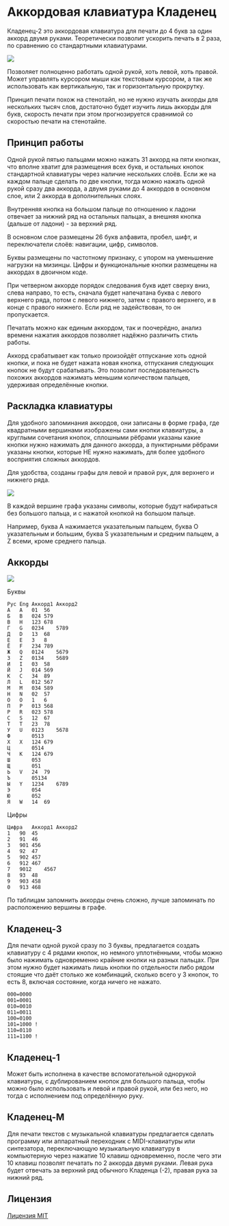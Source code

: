# Аккордовая клавиатура Кладенец

Кладенец-2 это аккордовая клавиатура для печати до 4 букв за один аккорд двумя руками. Теоретически позволит ускорить печать в 2 раза, по сравнению со стандартными клавиатурами.

![](../photo/kl2-r.jpg)

Позволяет полноценно работать одной рукой, хоть левой, хоть правой. Может управлять курсором мыши как текстовым курсором, а так же использовать как вертикальную, так и горизонтальную прокрутку.

Принцип печати похож на стенотайп, но не нужно изучать аккорды для нескольких тысяч слов, достаточно будет изучить лишь аккорды для букв, скорость печати при этом прогнозируется сравнимой со скоростью печати на стенотайпе.

## Принцип работы

Одной рукой пятью пальцами можно нажать 31 аккорд на пяти кнопках, что вполне хватит для размещения всех букв, и остальных кнопок стандартной клавиатуры через наличие нескольких слоёв. Если же на каждом пальце сделать по две кнопки, тогда можно нажать одной рукой сразу два аккорда, а двумя руками до 4 аккордов в основном слое, или 2 аккорда в дополнительных слоях.

Внутренняя кнопка на большом пальце по отношению к ладони отвечает за нижний ряд на остальных пальцах, а внешняя кнопка (дальше от ладони) - за верхний ряд.

В основном слое размещены 26 букв алфавита, пробел, шифт, и переключатели слоёв: навигации, цифр, символов.

Буквы размещены по частотному признаку, с упором на уменьшение нагрузки на мизинцы. Цифры и функциональные кнопки размещены на аккордах в двоичном коде.

При четверном аккорде порядок следования букв идет сверху вниз, слева направо, то есть, сначала будет напечатана буква с левого верхнего ряда, потом с левого нижнего, затем с правого верхнего, и в конце с правого нижнего. Если ряд не задействован, то он пропускается.

Печатать можно как единым аккордом, так и поочерёдно, анализ времени нажатия аккордов позволяет надёжно различить стиль работы.

Аккорд срабатывает как только произойдёт отпускание хоть одной кнопки, и пока не будет нажата новая кнопка, отпускания следующих кнопок не будут срабатывать. Это позволит последовательность похожих аккордов нажимать меньшим количеством пальцев, удерживая определённые кнопки.

## Раскладка клавиатуры

Для удобного запоминания аккордов, они записаны в форме графа, где квадратными вершинами изображены сами кнопки клавиатуры, а круглыми сочетания кнопок, сплошными рёбрами указаны какие кнопки нужно нажимать для данного аккорда, а пунктирными рёбрами указаны кнопки, которые НЕ нужно нажимать, для более удобного восприятия сложных аккордов.

Для удобства, созданы графы для левой и правой рук, для верхнего и нижнего ряда.

![](../layout/graph.png)

В каждой вершине графа указаны символы, которые будут набираться без большого пальца, и с нажатой кнопкой на большом пальце.

Например, буква A нажимается указательным пальцем, буква O указательным и большим, буква S указательным и средним пальцем, а Z всеми, кроме среднего пальца.

## Аккорды

![](../layout/chords.png)

Буквы
~~~
Рус	Eng	Аккорд1	Аккорд2
А	A	01	56
Б	B	024	579
В	H	123	678
Г	G	0234	5789
Д	D	13	68
Е	E	3	8
Ё	F	234	789
Ж	Q	0124	5679
З	Z	0134	5689
И	I	03	58
Й	J	014	569
К	C	34	89
Л	L	012	567
М	M	034	589
Н	N	02	57
О	O	1	6
П	P	013	568
Р	R	023	578
С	S	12	67
Т	T	23	78
У	U	0123	5678
Ф		0513
Х	X	124	679
Ц		0514
Ч	K	124	679
Ш		053
Щ		051
Ь	V	24	79
Ъ		05134
Ы	Y	1234	6789
Э		054
Ю		052
Я	W	14	69
~~~

Цифры
~~~
Цифра	Аккорд1	Аккорд2
1	90	45
2	91	46
3	901	456
4	92	47
5	902	457
6	912	467
7	9012	4567
8	93	48
9	903	458
0	913	468
~~~

По таблицам запомнить аккорды очень сложно, лучше запоминать по расположению вершины в графе.

## Кладенец-3

Для печати одной рукой сразу по 3 буквы, предлагается создать клавиатуру с 4 рядами кнопок, но немного уплотнёнными, чтобы можно было нажимать одновременно крайние кнопки на разных пальцах. При этом нужно будет нажимать лишь кнопки по отдельности либо рядом стоящие что даёт столько же комбинаций, сколько всего у 3 кнопок, то есть 8, включая состояние, когда ничего не нажато.

~~~
000=0000
001=0001
010=0010
011=0011
100=0100
101=1000 !
110=0110
111=1100 !
~~~

## Кладенец-1

Может быть исполнена в качестве вспомогательной однорукой клавиатуры, с дублированием кнопок для большого пальца, чтобы можно было использовать и левой и правой рукой, или без него, но тогда с исполнением под определённую руку.

## Кладенец-М

Для печати текстов с музыкальной клавиатуры предлагается сделать программу или аппаратный переходник с MIDI-клавиатуры или синтезатора, переключающую музыкальную клавиатуру в компьютерную через нажатие 10 клавиш одновременно, после чего эти 10 клавиш позволят печатать по 2 аккорда двумя руками. Левая рука будет отвечать за верхний ряд обычного Кладенца (-2), правая рука за нижний ряд.

## Лицензия

[Лицензия MIT](LICENSE.txt)
